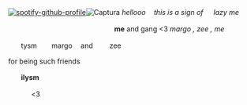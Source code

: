 [![spotify-github-profile](https://spotify-github-profile.kittinanx.com/api/view?uid=31x7nxf2ao2ae5e4d62yclnezpn4&cover_image=true&theme=default&show_offline=false&background_color=121212&interchange=false&bar_color=5c0000&bar_color_cover=true)](https://github.com/kittinan/spotify-github-profile)![Captura](https://github.com/user-attachments/assets/df4dd3e3-e8b1-4e7f-891f-17a4a0ed9ea7) *hellooo   ㅤ󠀠󠀠this  is a sign of   ㅤ󠀠 lazy me*


  ㅤ󠀠󠀠  ㅤ󠀠󠀠   ㅤ󠀠󠀠  ㅤ󠀠󠀠  ㅤ󠀠󠀠  ㅤ󠀠󠀠  ㅤ󠀠󠀠  ㅤ󠀠󠀠  ㅤ󠀠󠀠  ㅤ󠀠󠀠  ㅤ󠀠󠀠  ㅤ󠀠󠀠 ㅤ󠀠󠀠**me** and gang <3 *margo , zee , me*

 ㅤ󠀠󠀠ㅤ󠀠󠀠tysm ㅤ󠀠󠀠ㅤ󠀠󠀠margo
 ㅤ󠀠󠀠and  ㅤ󠀠󠀠ㅤ󠀠󠀠  zee  ㅤ󠀠󠀠ㅤ󠀠󠀠 ㅤ󠀠󠀠ㅤ󠀠󠀠


for being such friends

  ㅤ󠀠󠀠ㅤ󠀠󠀠**ilysm**
                ㅤ󠀠󠀠  ㅤ󠀠󠀠   



 ㅤ󠀠󠀠ㅤ󠀠󠀠 ㅤ <3 ㅤ󠀠󠀠ㅤ󠀠󠀠
